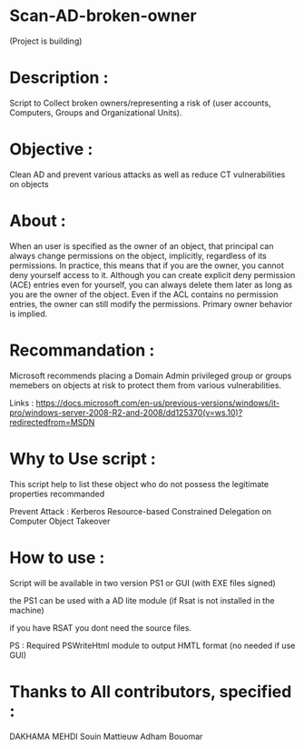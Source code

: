 # Scan-AD-broken-owner 

(Project is building)

# Description : 
Script to Collect broken owners/representing a risk of (user accounts, Computers, Groups and Organizational Units).

# Objective : 

Clean AD and prevent various attacks as well as reduce CT vulnerabilities on objects

# About : 

When an user is specified as the owner of an object, that principal can always change permissions on the object, implicitly, regardless of its permissions. In practice, this means that if you are the owner, you cannot deny yourself access to it. Although you can create explicit deny permission (ACE) entries even for yourself, you can always delete them later as long as you are the owner of the object. Even if the ACL contains no permission entries, the owner can still modify the permissions. Primary owner behavior is implied.

# Recommandation : 

Microsoft recommends placing a Domain Admin privileged group or groups memebers on objects at risk to protect them from various vulnerabilities.

Links : https://docs.microsoft.com/en-us/previous-versions/windows/it-pro/windows-server-2008-R2-and-2008/dd125370(v=ws.10)?redirectedfrom=MSDN

# Why to Use script : 

This script help to list these object who do not possess the legitimate properties recommanded

Prevent Attack : Kerberos Resource-based Constrained Delegation on Computer Object Takeover

# How to use : 

 Script will be available in two version PS1 or GUI (with EXE files signed) 
 
 the PS1 can be used with a AD lite module (if Rsat is not installed in the machine)
 
 if you have RSAT you dont need the source files.
 
 PS : Required PSWriteHtml module to output HMTL format (no needed if use GUI)
 
 # Thanks to All contributors, specified :  
 
 
 DAKHAMA MEHDI
 Souin Mattieuw 
 Adham Bouomar
 
 
